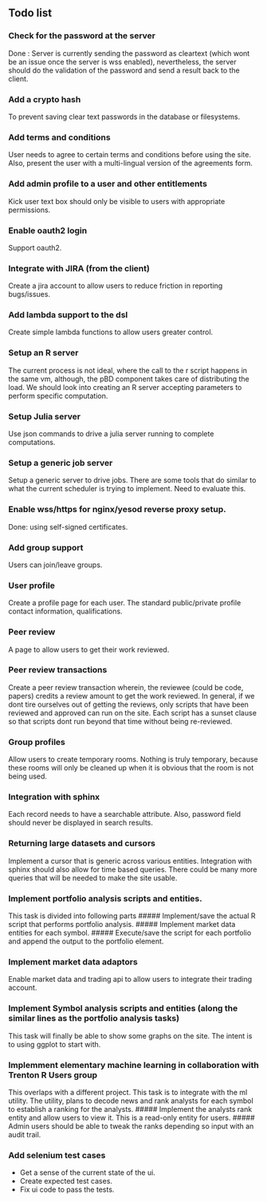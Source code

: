## Todo list

### Check for the password at the server
Done : Server is currently sending the password as cleartext (which wont be an issue once the server is wss enabled), nevertheless, the server should do the validation of the password and send a result back to the client.

### Add a crypto hash
To prevent saving clear text passwords in the database or filesystems.

### Add terms and conditions 
User needs to agree to certain terms and conditions before using the site. Also, present 
the user with a multi-lingual version of the agreements form.

### Add admin profile to a user and other entitlements
Kick user text box should only be visible to users with appropriate permissions.

### Enable oauth2 login
Support oauth2.

### Integrate with JIRA (from the client)
Create a jira account to allow users to reduce friction in reporting bugs/issues.

### Add lambda support to the dsl
Create simple lambda functions to allow users greater control.

### Setup an R server
The current process is not ideal, where the call to the r script happens in the same vm, although, the 
pBD component takes care of distributing the load. We should look into creating an R server accepting 
parameters to perform specific computation.

### Setup Julia server
Use json commands to drive a julia server running to complete computations.

### Setup a generic job server
Setup a generic server to drive jobs. There are some tools that do similar 
to what the current scheduler is trying to implement. Need to evaluate this.

### Enable wss/https for nginx/yesod reverse proxy setup.
Done: using self-signed certificates.

### Add group support
Users can join/leave groups.

### User profile
Create a profile page for each user. The standard public/private profile contact information, qualifications.
### Peer review
A page to allow users to get their work reviewed. 

### Peer review transactions
Create a peer review transaction wherein, the reviewee (could be code, papers) credits a review amount to get the work reviewed. In general, if we dont tire ourselves out of getting the reviews, only scripts that have been reviewed and approved can run on the site. Each script has a sunset clause so that scripts
dont run beyond that time without being re-reviewed.

### Group profiles
Allow users to create temporary rooms. Nothing is truly temporary, because these rooms will only be cleaned up when it is obvious that the room is not being used.

### Integration with sphinx
Each record needs to have a searchable attribute. Also, password field should never be displayed in search results.


### Returning large datasets and cursors
Implement a cursor that is generic across various entities. Integration with sphinx should also allow for time based queries. There could be many more queries that will be needed to make the site usable.

### Implement portfolio analysis scripts and entities.
This task is divided into following parts
	##### Implement/save the actual R script that performs portfolio analysis.
	##### Implement market data entities for each symbol.
	##### Execute/save the script for each portfolio and append the output to the portfolio element.

### Implement market data adaptors
Enable market data and trading api to allow users to integrate their trading account.

### Implement Symbol analysis scripts and entities (along the similar lines as the portfolio analysis tasks)
This task will finally be able to show some graphs on the site. The intent is to using ggplot to start with.

### Implemment elementary machine learning in collaboration with Trenton R Users group
This overlaps with a different project. This task is to integrate with the ml utility. The utility, plans to decode news and rank analysts for each symbol to establish a ranking for the analysts.
	##### Implement the analysts rank entity and allow users to view it. This is a read-only entity for 
		users.
	##### Admin users should be able to tweak the ranks depending so input with an audit trail.


### Add selenium test cases
* Get a sense of the current state of the ui.
* Create expected test cases.
* Fix ui code to pass the tests.
